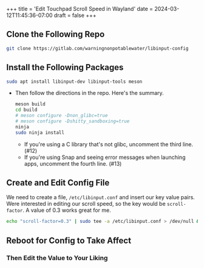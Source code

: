 +++
title = 'Edit Touchpad Scroll Speed in Wayland'
date = 2024-03-12T11:45:36-07:00
draft = false
+++

## Clone the Following Repo

```bash
git clone https://gitlab.com/warningnonpotablewater/libinput-config
```

## Install the Following Packages

```bash
sudo apt install libinput-dev libinput-tools meson
```
  - Then follow the directions in the repo. Here's the summary.

    ```bash
    meson build
    cd build
    # meson configure -Dnon_glibc=true
    # meson configure -Dshitty_sandboxing=true
    ninja
    sudo ninja install
    ```
    - If you're using a C library that's not glibc, uncomment the third line. (#12)
    - If you're using Snap and seeing error messages when launching apps, uncomment the fourth line. (#13)

## Create and Edit Config File

We need to create a file, `/etc/libinput.conf` and insert our key value pairs. Were interested in editing our scroll speed, so the key would be `scroll-factor`. A value of 0.3 works great for me.

```bash
echo "scroll-factor=0.3" | sudo tee -a /etc/libinput.conf > /dev/null && sudo touch /etc/libinput.conf
```

## Reboot for Config to Take Affect

### Then Edit the Value to Your Liking
